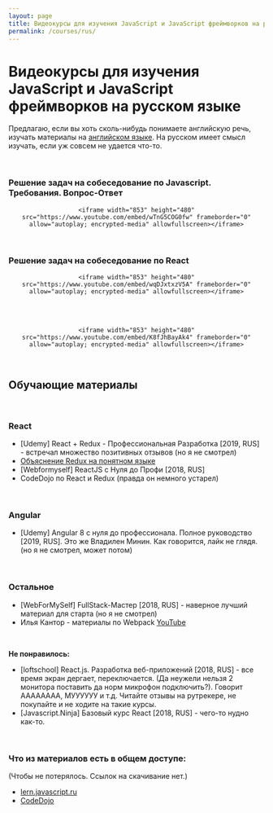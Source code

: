 ```yaml
---
layout: page
title: Видеокурсы для изучения JavaScript и JavaScript фреймворков на русском языке
permalink: /courses/rus/
---
```


# Видеокурсы для изучения JavaScript и JavaScript фреймворков на русском языке

Предлагаю, если вы хоть сколь-нибудь понимаете английскую речь, изучать материалы на <a href="/courses/eng/">английском языке</a>. На русском имеет смысл изучать, если уж совсем не удается что-то.

<br/>

### Решение задач на собеседование по Javascript. Требования. Вопрос-Ответ

<div align="center">
    
    <iframe width="853" height="480" src="https://www.youtube.com/embed/wTnG5COG0fw" frameborder="0" allow="autoplay; encrypted-media" allowfullscreen></iframe>

</div>

<br/>

### Решение задач на собеседование по React

<div align="center">
    
    <iframe width="853" height="480" src="https://www.youtube.com/embed/wqDJxtxzV5A" frameborder="0" allow="autoplay; encrypted-media" allowfullscreen></iframe>

</div>

<br/><br/>

<div align="center">
    
    <iframe width="853" height="480" src="https://www.youtube.com/embed/K8fJhBayAk4" frameborder="0" allow="autoplay; encrypted-media" allowfullscreen></iframe>

</div>

<br/>

## Обучающие материалы

<br/>

### React

<ul>
    <li>[Udemy] React + Redux - Профессиональная Разработка [2019, RUS] - встречал множество позитивных отзывов (но я не смотрел)</li>
    <li><a href="/dev/frontend/react/redux/">Объяснение Redux на понятном языке</a></li>
    <li>[Webformyself] ReactJS с Нуля до Профи [2018, RUS]</li>
    <li>CodeDojo по React и Redux (правда он немного устарел)</li>
</ul>

<br/>

### Angular

<ul>
    <li>[Udemy] Angular 8 с нуля до профессионала. Полное руководство [2019, RUS]. Это же Владилен Минин. Как говорится, лайк не глядя. (но я не смотрел, может потом)</li>
</ul>

<br/>

### Остальное

<ul>
    <li>[WebForMySelf] FullStack-Мастер [2018, RUS] - наверное лучший материал для старта (но я не смотрел)</li>
    <li>Илья Кантор - материалы по Webpack <a href="https://www.youtube.com/playlist?list=PLDyvV36pndZHfBThhg4Z0822EEG9VGenn">YouTube</a></li>
</ul>

<br/>

**Не понравилось:**

<ul>
    <li>[loftschool] React.js. Разработка веб-приложений [2018, RUS] - все время экран дергает, переключается. (Да неужели нельзя 2 монитора поставить да норм микрофон подключить?). Говорит АААААААА, МУУУУУУ и т.д. Читайте отзывы на рутрекере, не покупайте и не ходите на такие курсы.</li>
    <li>[Javascript.Ninja] Базовый курс React [2018, RUS] - чего-то нудно как-то.</li>
</ul>

<br/>

### Что из материалов есть в общем доступе:

(Чтобы не потерялось. Ссылок на скачивание нет.)

<ul>
    <li><a href="/courses/lern-javascript-ru/">lern.javascript.ru</a></li>
    <li><a href="/courses/codedojo/">CodeDojo</a></li>
</ul>
